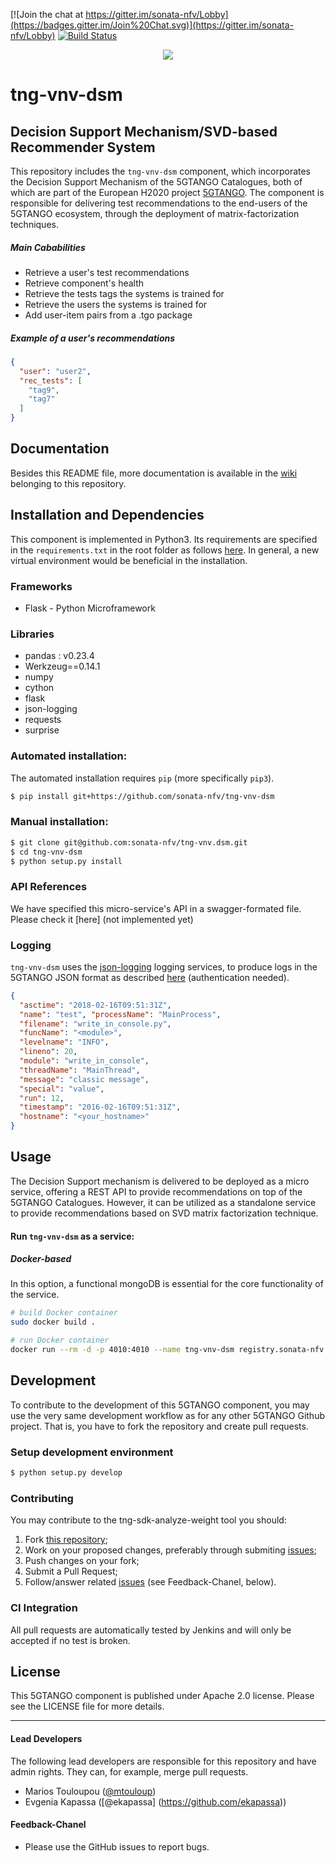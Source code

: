 [![Join the chat at https://gitter.im/sonata-nfv/Lobby](https://badges.gitter.im/Join%20Chat.svg)](https://gitter.im/sonata-nfv/Lobby) [![Build Status](https://jenkins.sonata-nfv.eu/buildStatus/icon?job=tng-vnv-dsm/master)](https://jenkins.sonata-nfv.eu/job/tng-vnv-dsm/job/master/)

<p align="center"><img src="https://github.com/sonata-nfv/tng-api-gtw/wiki/images/sonata-5gtango-logo-500px.png" /></p>

# tng-vnv-dsm
## Decision Support Mechanism/SVD-based Recommender System

This repository includes the `tng-vnv-dsm` component, which incorporates the Decision Support Mechanism of the 5GTANGO Catalogues, both of which are part of the European H2020 project [5GTANGO](http://www.5gtango.eu). The component is responsible for delivering test recommendations to the end-users of the 5GTANGO ecosystem, through the deployment of matrix-factorization techniques.

##### Main Cababilities
*  Retrieve a user's test recommendations
*  Retrieve component's health
*  Retrieve the tests tags the systems is trained for
*  Retrieve the users the systems is trained for
*  Add user-item pairs from a .tgo package

##### Example of a user's recommendations

```json
{
  "user": "user2",
  "rec_tests": [
    "tag9",
    "tag7"
  ]
}
```

## Documentation

Besides this README file, more documentation is available in the [wiki](https://github.com/sonata-nfv/tng-vnv-dsm/wiki) belonging to this repository.

## Installation and Dependencies

This component is implemented in Python3. Its requirements are specified in the `requirements.txt` in the root folder as follows [here](https://github.com/sonata-nfv/tng-vnv-dsm/blob/master/requirements.txt). In general, a new virtual environment would be beneficial in the installation.

### Frameworks
*  Flask - Python Microframework

### Libraries
*  pandas : v0.23.4  
*  Werkzeug==0.14.1 
*  numpy 
*  cython 
*  flask 
*  json-logging
*  requests
*  surprise

### Automated installation:

The automated installation requires `pip` (more specifically `pip3`).

```bash
$ pip install git+https://github.com/sonata-nfv/tng-vnv-dsm
```

### Manual installation:

```bash
$ git clone git@github.com:sonata-nfv/tng-vnv.dsm.git
$ cd tng-vnv-dsm
$ python setup.py install
```

### API References

We have specified this micro-service's API in a swagger-formated file. Please check it [here] (not implemented yet)


### Logging 

`tng-vnv-dsm` uses the [json-logging](https://pypi.org/project/json-logging/) logging services, to produce logs in the 5GTANGO JSON format as described [here](https://git.cs.upb.de/5gtango/UserStories/issues/376) (authentication needed).       

```json
{
  "asctime": "2018-02-16T09:51:31Z",
  "name": "test", "processName": "MainProcess",
  "filename": "write_in_console.py",
  "funcName": "<module>",
  "levelname": "INFO",
  "lineno": 20,
  "module": "write_in_console",
  "threadName": "MainThread",
  "message": "classic message",
  "special": "value",
  "run": 12,
  "timestamp": "2016-02-16T09:51:31Z",
  "hostname": "<your_hostname>"
}
```  


## Usage

The Decision Support mechanism is delivered to be deployed as a micro service, offering a REST API to provide recommendations on top of the 5GTANGO Catalogues. However, it can be utilized as a standalone service to provide recommendations based on SVD matrix factorization technique.


#### Run `tng-vnv-dsm` as a service:

##### Docker-based

In this option, a functional mongoDB is essential for the core functionality of the service.
```bash
# build Docker container
sudo docker build .

# run Docker container
docker run --rm -d -p 4010:4010 --name tng-vnv-dsm registry.sonata-nfv.eu:5000/tng-vnv-dsm
```

## Development

To contribute to the development of this 5GTANGO component, you may use the very same development workflow as for any other 5GTANGO Github project. That is, you have to fork the repository and create pull requests.

### Setup development environment

```bash
$ python setup.py develop
```

### Contributing

You may contribute to the tng-sdk-analyze-weight tool you should:

1. Fork [this repository](https://github.com/sonata-nfv/tng-vnv-dsm);
2. Work on your proposed changes, preferably through submiting [issues](https://github.com/sonata-nfv/tng-vnv-dsm/issues);
3. Push changes on your fork;
3. Submit a Pull Request;
4. Follow/answer related [issues](https://github.com/sonata-nfv/tng-vnv-dsm/issues) (see Feedback-Chanel, below).


### CI Integration

All pull requests are automatically tested by Jenkins and will only be accepted if no test is broken.

## License

This 5GTANGO component is published under Apache 2.0 license. Please see the LICENSE file for more details.

---
#### Lead Developers

The following lead developers are responsible for this repository and have admin rights. They can, for example, merge pull requests.

- Marios Touloupou ([@mtouloup](https://github.com/mtouloup))
- Evgenia Kapassa ([@ekapassa] (https://github.com/ekapassa))

#### Feedback-Chanel

* Please use the GitHub issues to report bugs.